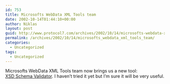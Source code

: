 ```yaml
---
id: 753
title: Microsofts WebData XML Tools team
date: 2002-10-14T01:44:10+00:00
author: Niklas
layout: post
guid: http://www.protocol7.com/archives/2002/10/14/microsofts-webdata-xml-tools-team/
permalink: /archives/2002/10/14/microsofts_webdata_xml_tools_team/
categories:
  - Uncategorized
tags:
  - Uncategorized
---
```

<div class='microid-b71c44e5095609608679d4e1bf544b1768b9bd9a'>
  <p>
    Microsofts WebData XML Tools team now brings us a new tool:<br /> <a href="http://www.gotdotnet.com/services/xsdvalidator/">XSD Schema Validator</a>. I haven&#8217;t tried it yet but I&#8217;m sure it will be very useful.
  </p>
</div>